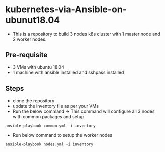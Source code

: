 # kubernetes-via-Ansible-on-ubunut18.04

- This is a repository to build 3 nodes k8s cluster with 1 master node and 2 worker nodes.

## Pre-requisite
- 3 VMs with ubuntu 18.04
- 1 machine with ansible installed and sshpass installed


## Steps
* clone the repository
* update the inventory file as per your VMs
* Run the below command -> This command will configure all 3 nodes with common packages and setup
```
ansible-playbook common.yml -i inventory
```
* Run below command to setup the worker nodes
```
ansible-playbook nodes.yml -i inventory
```
